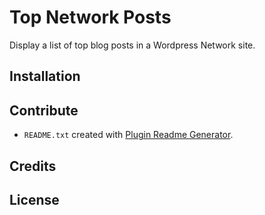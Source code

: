 # Top Network Posts

Display a list of top blog posts in a Wordpress Network site.

## Installation

## Contribute

- `README.txt` created with [Plugin Readme Generator](https://generatewp.com/plugin-readme/).

## Credits

## License
